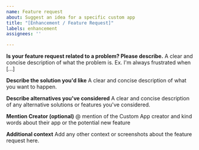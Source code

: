 ```yaml
---
name: Feature request
about: Suggest an idea for a specific custom app
title: "[Enhancement / Feature Request]"
labels: enhancement
assignees: ''

---
```


**Is your feature request related to a problem? Please describe.**
A clear and concise description of what the problem is. Ex. I'm always frustrated when [...]

**Describe the solution you'd like**
A clear and concise description of what you want to happen.

**Describe alternatives you've considered**
A clear and concise description of any alternative solutions or features you've considered.

**Mention Creator (optional)**
@ mention of the Custom App creator and kind words about their app or the potential new feature 

**Additional context**
Add any other context or screenshots about the feature request here.
